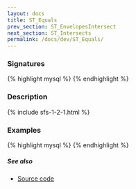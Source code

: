 ```yaml
---
layout: docs
title: ST_Equals
prev_section: ST_EnvelopesIntersect
next_section: ST_Intersects
permalink: /docs/dev/ST_Equals/
---
```


### Signatures

{% highlight mysql %}
{% endhighlight %}

### Description



{% include sfs-1-2-1.html %}

### Examples

{% highlight mysql %}
{% endhighlight %}

##### See also

* [Source code](https://github.com/irstv/H2GIS/blob/master/h2spatial/src/main/java/org/h2gis/h2spatial/internal/function/spatial/predicates/ST_Equals.java)
